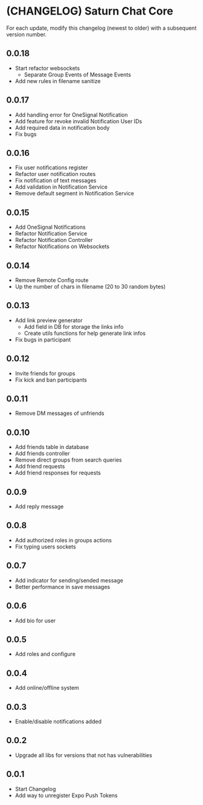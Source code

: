 # (CHANGELOG) Saturn Chat Core

For each update, modify this changelog (newest to older) with a subsequent version number.

## 0.0.18

- Start refactor websockets
  - Separate Group Events of Message Events
- Add new rules in filename sanitize

## 0.0.17

- Add handling error for OneSignal Notification
- Add feature for revoke invalid Notification User IDs
- Add required data in notification body
- Fix bugs

## 0.0.16

- Fix user notifications register
- Refactor user notification routes
- Fix notification of text messages
- Add validation in Notification Service
- Remove default segment in Notification Service

## 0.0.15

- Add OneSignal Notifications
- Refactor Notification Service
- Refactor Notification Controller
- Refactor Notifications on Websockets

## 0.0.14

- Remove Remote Config route
- Up the number of chars in filename (20 to 30 random bytes)

## 0.0.13

- Add link preview generator
  - Add field in DB for storage the links info
  - Create utils functions for help generate link infos
- Fix bugs in participant

## 0.0.12

- Invite friends for groups
- Fix kick and ban participants

## 0.0.11

- Remove DM messages of unfriends

## 0.0.10

- Add friends table in database
- Add friends controller
- Remove direct groups from search queries
- Add friend requests
- Add friend responses for requests

## 0.0.9

- Add reply message

## 0.0.8

- Add authorized roles in groups actions
- Fix typing users sockets

## 0.0.7

- Add indicator for sending/sended message
- Better performance in save messages

## 0.0.6

- Add bio for user

## 0.0.5

- Add roles and configure

## 0.0.4

- Add online/offline system

## 0.0.3

- Enable/disable notifications added

## 0.0.2

- Upgrade all libs for versions that not has vulnerabilities

## 0.0.1

- Start Changelog
- Add way to unregister Expo Push Tokens
